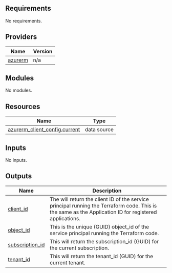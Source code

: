 <!-- BEGIN_TF_DOCS -->
## Requirements

No requirements.

## Providers

| Name | Version |
|------|---------|
| <a name="provider_azurerm"></a> [azurerm](#provider\_azurerm) | n/a |

## Modules

No modules.

## Resources

| Name | Type |
|------|------|
| [azurerm_client_config.current](https://registry.terraform.io/providers/hashicorp/azurerm/latest/docs/data-sources/client_config) | data source |

## Inputs

No inputs.

## Outputs

| Name | Description |
|------|-------------|
| <a name="output_client_id"></a> [client\_id](#output\_client\_id) | The will return the client ID of the service principal running the Terraform code. This is the same as the Application ID for registered applications. |
| <a name="output_object_id"></a> [object\_id](#output\_object\_id) | This is the unique (GUID) object\_id of the service principal running the Terraform code. |
| <a name="output_subscription_id"></a> [subscription\_id](#output\_subscription\_id) | This will return the subscription\_id (GUID) for the current subscription. |
| <a name="output_tenant_id"></a> [tenant\_id](#output\_tenant\_id) | This will return the tenant\_id (GUID) for the current tenant. |
<!-- END_TF_DOCS -->